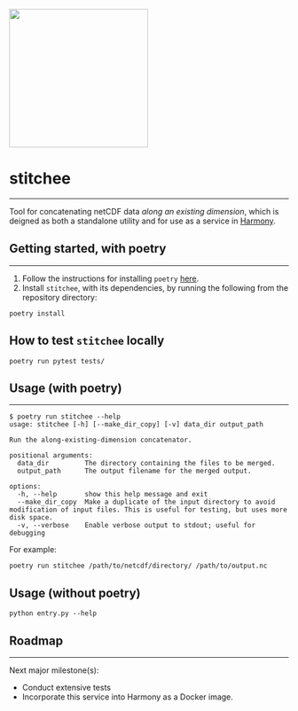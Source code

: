 [<img src="https://github.com/danielfromearth/stitchee/assets/114174502/58052dfa-b6e1-49e5-96e5-4cb1e8d14c32" width="250"/>](stitchee_9_hex)

# stitchee
_______

Tool for concatenating netCDF data *along an existing dimension*,
which is deigned as both a standalone utility and
for use as a service in [Harmony](https://harmony.earthdata.nasa.gov/).

## Getting started, with poetry
_______

1. Follow the instructions for installing `poetry` [here](https://python-poetry.org/docs/).
2. Install `stitchee`, with its dependencies, by running the following from the repository directory:

```shell
poetry install
```

## How to test `stitchee` locally

```shell
poetry run pytest tests/
```

## Usage (with poetry)
_______

```shell
$ poetry run stitchee --help
usage: stitchee [-h] [--make_dir_copy] [-v] data_dir output_path

Run the along-existing-dimension concatenator.

positional arguments:
  data_dir         The directory containing the files to be merged.
  output_path      The output filename for the merged output.

options:
  -h, --help       show this help message and exit
  --make_dir_copy  Make a duplicate of the input directory to avoid modification of input files. This is useful for testing, but uses more disk space.
  -v, --verbose    Enable verbose output to stdout; useful for debugging
```

For example:

```shell
poetry run stitchee /path/to/netcdf/directory/ /path/to/output.nc
```

## Usage (without poetry)

```shell
python entry.py --help
```

## Roadmap
_______
Next major milestone(s):
- Conduct extensive tests
- Incorporate this service into Harmony as a Docker image.
